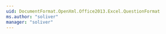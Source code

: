 ```yaml
---
uid: DocumentFormat.OpenXml.Office2013.Excel.QuestionFormat
ms.author: "soliver"
manager: "soliver"
---
```

